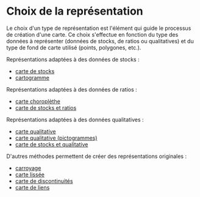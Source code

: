 # Choix de la représentation

Le choix d'un type de représentation est l'élément qui guide le processus de création d'une carte. Ce choix s'effectue en fonction du type des données à représenter (données de stocks, de ratios ou qualitatives) et du type de fond de carte utilisé (points, polygones, etc.).

Représentations adaptées à des données de stocks :
* [carte de stocks](./carto/propsmbol_fr.html)
* [cartogramme](./carto/cartogram_fr.html)

Représentations adaptées à des données de ratios :
* [carte choroplèthe](./carto/choro_fr.html)
* [carte de stocks et ratios](./carto/propsmbolchoro_fr.html)

Représentations adaptées à des données qualitatives :
* [carte qualitative](./carto/typo_fr.html)
* [carte qualitative (pictogrammes)](./carto/typosymbol_fr.html)
* [carte de stocks et qualitative](./carto/propsmboltypo_fr.html)

D'autres méthodes permettent de créer des représentations originales :
* [carroyage](./carto/grid_fr.html)
* [carte lissée](./carto/smooth_fr.html)
* [carte de discontinuités](./carto/discont_fr.html)
* [carte de liens](./carto/links_fr.html)
